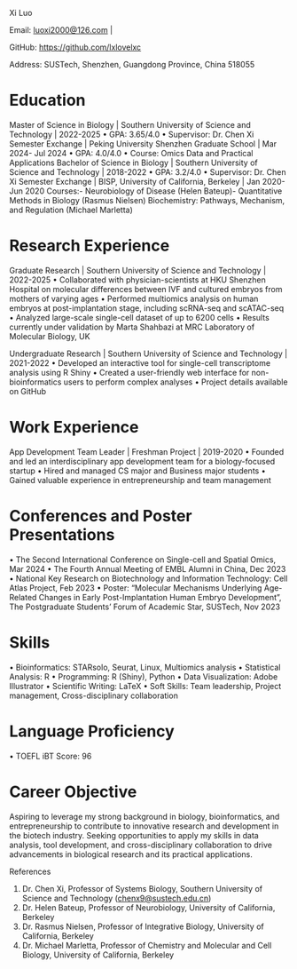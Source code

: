  Xi Luo
 
 Email: luoxi2000@126.com |
 
 GitHub: https://github.com/lxlovelxc
 
 Address: SUSTech, Shenzhen, Guangdong Province, China 518055
 
 Education
 ========================================================================================
 Master of Science in Biology | Southern University of Science and Technology | 2022-2025
 • GPA: 3.65/4.0
 • Supervisor: Dr. Chen Xi
 Semester Exchange | Peking University Shenzhen Graduate School | Mar 2024- Jul 2024
 • GPA: 4.0/4.0
 • Course: Omics Data and Practical Applications
 Bachelor of Science in Biology | Southern University of Science and Technology | 2018-2022
 • GPA: 3.2/4.0
 • Supervisor: Dr. Chen Xi
 Semester Exchange | BISP, University of California, Berkeley | Jan 2020- Jun 2020
 Courses:- Neurobiology of Disease (Helen Bateup)- Quantitative Methods in Biology (Rasmus Nielsen)
           Biochemistry: Pathways, Mechanism, and Regulation (Michael Marletta)

 Research Experience
 ========================================================================================
 Graduate Research | Southern University of Science and Technology | 2022-2025
 • Collaborated with physician-scientists at HKU Shenzhen Hospital on molecular differences between IVF and cultured embryos from mothers of varying ages
 • Performed multiomics analysis on human embryos at post-implantation stage, including scRNA-seq and scATAC-seq
 • Analyzed large-scale single-cell dataset of up to 6200 cells
 • Results currently under validation by Marta Shahbazi at MRC Laboratory of Molecular Biology, UK
 
 Undergraduate Research | Southern University of Science and Technology | 2021-2022
 • Developed an interactive tool for single-cell transcriptome analysis using R Shiny
 • Created a user-friendly web interface for non-bioinformatics users to perform complex analyses
 • Project details available on GitHub

 Work Experience
 ========================================================================================
 App Development Team Leader | Freshman Project | 2019-2020
 • Founded and led an interdisciplinary app development team for a biology-focused startup
 • Hired and managed CS major and Business major students
 • Gained valuable experience in entrepreneurship and team management
 
 Conferences and Poster Presentations
 ========================================================================================
 • The Second International Conference on Single-cell and Spatial Omics, Mar 2024
 • The Fourth Annual Meeting of EMBL Alumni in China, Dec 2023
 • National Key Research on Biotechnology and Information Technology: Cell Atlas Project, Feb 2023
 • Poster: “Molecular Mechanisms Underlying Age-Related Changes in Early Post-Implantation Human Embryo Development”, 
            The Postgraduate Students’ Forum of Academic Star, SUSTech, Nov 2023
 
 Skills
 ========================================================================================
 • Bioinformatics: STARsolo, Seurat, Linux, Multiomics analysis
 • Statistical Analysis: R
 • Programming: R (Shiny), Python
 • Data Visualization: Adobe Illustrator
 • Scientific Writing: LaTeX
 • Soft Skills: Team leadership, Project management, Cross-disciplinary collaboration
 
 Language Proficiency
 ========================================================================================
 • TOEFL iBT Score: 96
 
 Career Objective
 ========================================================================================
 Aspiring to leverage my strong background in biology, bioinformatics, and entrepreneurship to contribute
 to innovative research and development in the biotech industry. Seeking opportunities to apply my skills
 in data analysis, tool development, and cross-disciplinary collaboration to drive advancements in biological
 research and its practical applications.
 
 References
 1. Dr. Chen Xi, Professor of Systems Biology, Southern University of Science and Technology (chenx9@sustech.edu.cn)
 2. Dr. Helen Bateup, Professor of Neurobiology, University of California, Berkeley
 3. Dr. Rasmus Nielsen, Professor of Integrative Biology, University of California, Berkeley
 4. Dr. Michael Marletta, Professor of Chemistry and Molecular and Cell Biology, University of California, Berkeley
